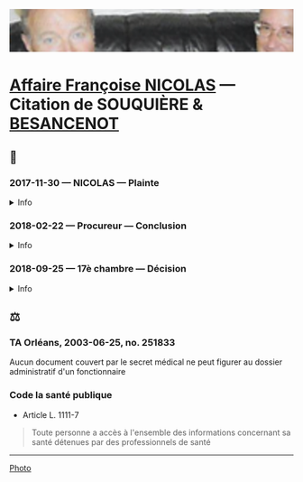 ![img](./_aux/toubonbesanc.png)
# [Affaire Françoise NICOLAS](fn.md) — Citation de SOUQUIÈRE & [BESANCENOT](./whoswho#besanc)

## 📜
### 2017-11-30 — NICOLAS — Plainte
<details>
  <summary>Info</summary>

* [piece](../pieces/identifiant/18a8bf5c)
</details>

### 2018-02-22 — Procureur — Conclusion
<details>
  <summary>Info</summary>

* [piece](../pieces/identifiant/d506a5d7)
</details>

### 2018-09-25 — 17è chambre — Décision
<details>
  <summary>Info</summary>

* [piece](../pieces/identifiant/d506a5d7)
</details>

## ⚖️
### TA Orléans, 2003-06-25, no. 251833
Aucun document couvert par le secret médical ne peut figurer au dossier administratif d'un fonctionnaire
### Code la santé publique
* Article L. 1111-7
> Toute personne a accès à l'ensemble des informations concernant sa santé détenues par des professionnels de santé

---
[Photo](attrib.md#toubonbesanc)

